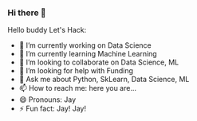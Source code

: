 ### Hi there 👋

<!--
**heyKaali/heyKaali** is a ✨ _special_ ✨ repository because its `README.md` (this file) appears on your GitHub profile.
-->
Hello buddy Let's Hack:

- 🔭 I’m currently working on Data Science
- 🌱 I’m currently learning Machine Learning
- 👯 I’m looking to collaborate on Data Science, ML
- 🤔 I’m looking for help with Funding
- 💬 Ask me about Python, SkLearn, Data Science, ML
- 📫 How to reach me: here you are...
- 😄 Pronouns: Jay
- ⚡ Fun fact: Jay! Jay!
